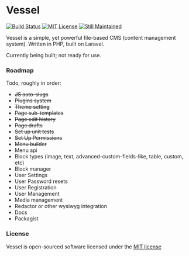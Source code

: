 # Vessel

[![Build Status](https://travis-ci.org/hokeo/vessel.svg?branch=master)](https://travis-ci.org/hokeo/vessel)
[![MIT License](http://img.shields.io/badge/license-MIT-red.svg)](http://opensource.org/licenses/MIT)
[![Still Maintained](http://stillmaintained.com/hokeo/vessel.png)](http://stillmaintained.com/hokeo/vessel)

Vessel is a simple, yet powerful file-based CMS (content management system). Written in PHP, built on Laravel.

Currently being built; not ready for use.

### Roadmap

Todo, roughly in order:

* ~~JS auto-slugs~~
* ~~Plugins system~~
* ~~Theme setting~~
* ~~Page sub-templates~~
* ~~Page edit history~~
* ~~Page drafts~~
* ~~Set up unit tests~~
* ~~Set Up Permissions~~
* ~~Menu builder~~
* Menu api
* Block types (image, text, advanced-custom-fields-like, table, custom, etc)
* Block manager
* User Settings
* User Password resets
* User Registration
* User Management
* Media management
* Redactor or other wysiwyg integration
* Docs
* Packagist

### License

Vessel is open-sourced software licensed under the [MIT license](http://opensource.org/licenses/MIT)
